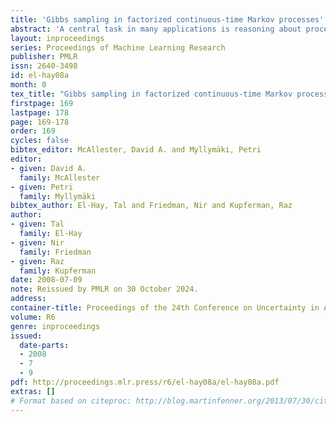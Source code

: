 ```yaml
---
title: 'Gibbs sampling in factorized continuous-time Markov processes'
abstract: 'A central task in many applications is reasoning about processes that change over continuous time. Continuous-Time Bayesian Networks is a general compact representation language for multi-component continuous-time processes. However, exact inference in such processes is exponential in the number of components, and thus infeasible for most models of interest. Here we develop a novel Gibbs sampling procedure for multi-component processes. This procedure iteratively samples a trajectory for one of the components given the remaining ones. We show how to perform exact sampling that adapts to the natural time scale of the sampled process. Moreover, we show that this sampling procedure naturally exploits the structure of the network to reduce the computational cost of each step. This procedure is the first that can provide asymptotically unbiased approximation in such processes.'
layout: inproceedings
series: Proceedings of Machine Learning Research
publisher: PMLR
issn: 2640-3498
id: el-hay08a
month: 0
tex_title: "Gibbs sampling in factorized continuous-time Markov processes"
firstpage: 169
lastpage: 178
page: 169-178
order: 169
cycles: false
bibtex_editor: McAllester, David A. and Myllymäki, Petri
editor:
- given: David A.
  family: McAllester
- given: Petri
  family: Myllymäki
bibtex_author: El-Hay, Tal and Friedman, Nir and Kupferman, Raz
author:
- given: Tal
  family: El-Hay
- given: Nir
  family: Friedman
- given: Raz
  family: Kupferman 
date: 2008-07-09
note: Reissued by PMLR on 30 October 2024.
address:
container-title: Proceedings of the 24th Conference on Uncertainty in Artificial Intelligence
volume: R6
genre: inproceedings
issued:
  date-parts:
  - 2008
  - 7
  - 9
pdf: http://proceedings.mlr.press/r6/el-hay08a/el-hay08a.pdf
extras: []
# Format based on citeproc: http://blog.martinfenner.org/2013/07/30/citeproc-yaml-for-bibliographies/
---
```

